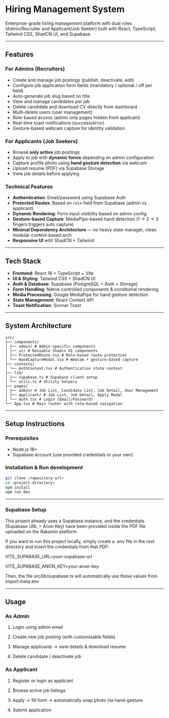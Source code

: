 # Hiring Management System

Enterprise-grade hiring management platform with dual roles (Admin/Recruiter and Applicant/Job Seeker) built with React, TypeScript, Tailwind CSS, ShadCN UI, and Supabase.

---

## Features

### For Admins (Recruiters)
- Create and manage job postings (publish, deactivate, edit)
- Configure job application form fields (mandatory / optional / off per field)
- Auto-generate job slug based on title
- View and manage candidates per job
- Delete candidate and download CV directly from dashboard
- Multi-delete users (user management)
- Role-based access (admin only pages hidden from applicant)
- Real-time toast notifications (success/error)
- Gesture-based webcam capture for identity validation

### For Applicants (Job Seekers)
- Browse **only active** job postings
- Apply to job with **dynamic forms** depending on admin configuration
- Capture profile photo using **hand gesture detection** via webcam
- Upload resume (PDF) via Supabase Storage
- View job details before applying

### Technical Features
- **Authentication**: Email/password using Supabase Auth
- **Protected Routes**: Based on `role` field from Supabase (admin vs applicant)
- **Dynamic Rendering**: Form input visibility based on admin config
- **Gesture-based Capture**: MediaPipe-based hand detection (1 → 2 → 3 fingers triggers auto capture)
- **Minimal Dependency Architecture** — no heavy state manager, clean modular context-based arch
- **Responsive UI** with ShadCN + Tailwind

---

## Tech Stack

- **Frontend**: React 18 + TypeScript + Vite
- **UI & Styling**: Tailwind CSS + ShadCN UI
- **Auth & Database**: Supabase (PostgreSQL + Auth + Storage)
- **Form Handling**: Native controlled components & conditional rendering
- **Media Processing**: Google MediaPipe for hand gesture detection
- **State Management**: React Context API
- **Toast Notification**: Sonner Toast

---

## System Architecture
```
src/
├── components/
│ ├── admin/ # Admin-specific components
│ ├── ui/ # Reusable Shadcn UI components
│ ├── ProtectedRoute.tsx # Role-based route protection
│ └── HandCaptureModal.tsx # Webcam + gesture-based capture
├── contexts/
│ └── AuthContext.tsx # Authentication state context
├── lib/
│ ├── supabase.ts # Supabase client setup
│ └── utils.ts # Utility helpers
├── pages/
│ ├── admin/ # Job List, Candidate List, Job Detail, User Management
│ ├── applicant/ # Job List, Job Detail, Apply Modal
│ └── Auth.tsx # Login (Email/Password)
└── App.tsx # Main router with role-based navigation
```

---

## Setup Instructions

### Prerequisites
- Node.js 18+
- Supabase account (use provided credentials or your own)

### Installation & Run development

```bash
git clone <repository-url>
cd <project-directory>
npm install
npm run dev
```
---
### Supabase Setup
This project already uses a Supabase instance, and the credentials (Supabase URL + Anon Key) have been provided inside the PDF file uploaded on the Rakamin platform.

If you want to run this project locally, simply create a .env file in the root directory and insert the credentials from that PDF:

VITE_SUPABASE_URL=your-supabase-url

VITE_SUPABASE_ANON_KEY=your-anon-key

Then, the file src/lib/supabase.ts will automatically use these values from import.meta.env

---
## Usage

### As Admin

1. Login using admin email

2. Create new job posting (with customizable fields)

3. Manage applicants → view details & download resume

4. Delete candidate / deactivate job

### As Applicant

1. Register or login as applicant

2. Browse active job listings

3. Apply → fill form → automatically snap photo via hand-gesture

4. Submit application
